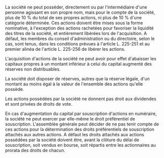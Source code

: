 La société ne peut posséder, directement ou par l'intermédiaire d'une personne agissant en son propre nom, mais pour le compte de la société, plus de 10 % du total de ses propres actions, ni plus de 10 % d'une catégorie déterminée. Ces actions doivent être mises sous la forme nominative, à l'exception des actions rachetées pour favoriser la liquidité des titres de la société, et entièrement libérées lors de l'acquisition. A défaut, les membres du conseil d'administration ou du directoire, selon le cas, sont tenus, dans les conditions prévues à l'article L. 225-251 et au premier alinéa de l'article L. 225-256 de libérer les actions.


L'acquisition d'actions de la société ne peut avoir pour effet d'abaisser les capitaux propres à un montant inférieur à celui du capital augmenté des réserves non distribuables.


La société doit disposer de réserves, autres que la réserve légale, d'un montant au moins égal à la valeur de l'ensemble des actions qu'elle possède.


Les actions possédées par la société ne donnent pas droit aux dividendes et sont privées de droits de vote.


En cas d'augmentation du capital par souscription d'actions en numéraire, la société ne peut exercer par elle-même le droit préférentiel de souscription. L'assemblée générale peut décider de ne pas tenir compte de ces actions pour la détermination des droits préférentiels de souscription attachés aux autres actions. A défaut les droits attachés aux actions possédées par la société doivent être, avant la clôture du délai de souscription, soit vendus en bourse, soit répartis entre les actionnaires au prorata des droits de chacun.

